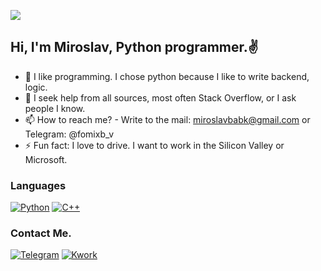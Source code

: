 ![](https://cdn.kwork.com/files/cover/27/13157113-1660515889_x2.jpg)

## Hi, I'm Miroslav, Python programmer.✌

- 🔭 I like programming. I chose python because I like to write backend, logic. 
- 🤔 I seek help from all sources, most often Stack Overflow, or I ask people I know.
- 📫 How to reach me? - Write to the mail: miroslavbabk@gmail.com or Telegram: @fomixb_v 
- ⚡ Fun fact: I love to drive. I want to work in the Silicon Valley or Microsoft.

### Languages

[![Python](https://img.shields.io/badge/-Python-545352?style=for-the-badge&logo=python)](https://t.me/fomixb_v)
[![C++](https://img.shields.io/badge/-C++-545352?style=for-the-badge&logo=C%2b%2b&logoColor=6296CC)](https://t.me/fomixb_v)

### Contact Me.

[![Telegram](https://img.shields.io/badge/-Telegram-545352?style=for-the-badge&logo=telegram)](https://t.me/fomixb_v)
[![Kwork](https://img.shields.io/badge/-Kwork-545352?style=for-the-badge&logo=)](https://kwork.ru/script-programming/22199519/napishu-bota-dlya-telegram)
